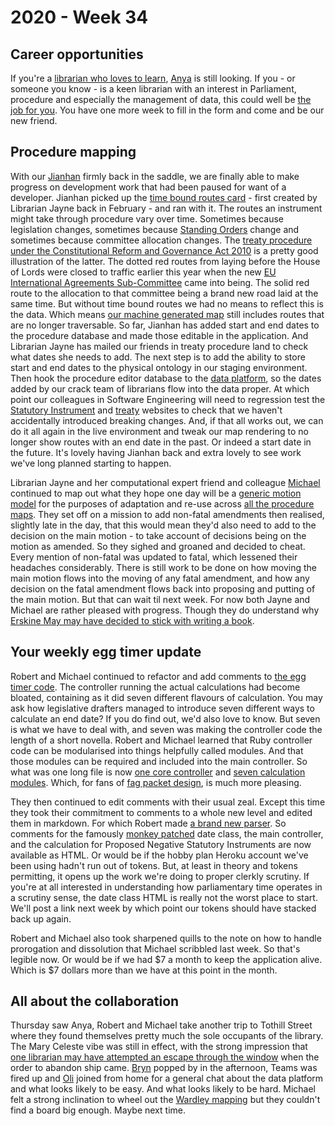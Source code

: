 # 2020 - Week 34


## Career opportunities

If you're a [librarian who loves to learn](https://twitter.com/commonslibrary/status/1293141863071875073), [Anya](https://twitter.com/bitten_) is still looking. If you - or someone you know - is a keen librarian with an interest in Parliament, procedure and especially the management of data, this could well be [the job for you](https://housesofparliament.tal.net/vx/appcentre-HouseOfCommons/brand-2/candidate/so/pm/1/pl/15/opp/1750-Procedure-Data-Librarian/en-GB). You have one more week to fill in the form and come and be our new friend.

## Procedure mapping

With our [Jianhan](https://twitter.com/jianhanzhu) firmly back in the saddle, we are finally able to make progress on development work that had been paused for want of a developer. Jianhan picked up the [time bound routes card](https://trello.com/c/CDGB80DD/57-time-bound-routes) - first created by Librarian Jayne back in February - and ran with it. The routes an instrument might take through procedure vary over time. Sometimes because legislation changes, sometimes because [Standing Orders](https://www.parliament.uk/site-information/glossary/standing-orders/) change and sometimes because committee allocation changes. The [treaty procedure under the Constitutional Reform and Governance Act 2010](https://ukparliament.github.io/ontologies/procedure/flowcharts/crag-treaties/crag-treaties.pdf) is a pretty good illustration of the latter. The dotted red routes from laying before the House of Lords were closed to traffic earlier this year when the new [EU International Agreements Sub-Committee](https://committees.parliament.uk/committee/448/eu-international-agreements-subcommittee/) came into being. The solid red route to the allocation to that committee being a brand new road laid at the same time. But without time bound routes we had no means to reflect this is the data. Which means [our machine generated map](https://procedures.azurewebsites.net/Procedures/6/graph) still includes routes that are no longer traversable. So far, Jianhan has added start and end dates to the procedure database and made those editable in the application. And Librarian Jayne has mailed our friends in treaty procedure land to check what dates she needs to add. The next step is to add the ability to store start and end dates to the physical ontology in our staging environment. Then hook the procedure editor database to the [data platform](https://api.parliament.uk/), so the dates added by our crack team of librarians flow into the data proper. At which point our colleagues in Software Engineering will need to regression test the [Statutory Instrument](https://statutoryinstruments.parliament.uk/) and [treaty](https://treaties.parliament.uk/) websites to check that we haven't accidentally introduced breaking changes. And, if that all works out, we can do it all again in the live environment and tweak our map rendering to no longer show routes with an end date in the past. Or indeed a start date in the future. It's lovely having Jianhan back and extra lovely to see work we've long planned starting to happen.

Librarian Jayne and her computational expert friend and colleague [Michael](https://twitter.com/fantasticlife) continued to map out what they hope one day will be a [generic motion model](https://github.com/ukparliament/ontologies/blob/master/procedure/flowcharts/meta/motions/motion.png) for the purposes of adaptation and re-use across [all the procedure maps](https://ukparliament.github.io/ontologies/procedure/procedure-ontology.html#maps). They set off on a mission to add non-fatal amendments then realised, slightly late in the day, that this would mean they'd also need to add to the decision on the main motion - to take account of decisions being on the motion as amended. So they sighed and groaned and decided to cheat. Every mention of non-fatal was updated to fatal, which lessened their headaches considerably. There is still work to be done on how moving the main motion flows into the moving of any fatal amendment, and how any decision on the fatal amendment flows back into proposing and putting of the main motion. But that can wait til next week. For now both Jayne and Michael are rather pleased with progress. Though they do understand why [Erskine May may have decided to stick with writing a book](https://twitter.com/fantasticlife/status/1296032467133112321).

## Your weekly egg timer update

Robert and Michael continued to refactor and add comments to [the egg timer code](https://github.com/fantasticlife/egg-timer). The controller running the actual calculations had become bloated, containing as it did seven different flavours of calculation. You may ask how legislative drafters managed to introduce seven different ways to calculate an end date? If you do find out, we'd also love to know. But seven is what we have to deal with, and seven was making the controller code the length of a short novella. Robert and Michael learned that Ruby controller code can be modularised into things helpfully called modules. And that those modules can be required and included into the main controller. So what was one long file is now [one core controller](https://github.com/fantasticlife/egg-timer/blob/master/app/controllers/calculator_controller.rb) and [seven calculation modules](https://github.com/fantasticlife/egg-timer/tree/master/app/controllers/calculations). Which, for fans of [fag packet design](https://smethur.st/posts/176135865), is much more pleasing.

They then continued to edit comments with their usual zeal. Except this time they took their commitment to comments to a whole new level and edited them in markdown. For which Robert made [a brand new parser](https://github.com/fantasticlife/egg-timer/blob/master/lib/tasks/doc.rake). So comments for the famously [monkey patched](https://en.wikipedia.org/wiki/Monkey_patch) date class, the main controller, and the calculation for Proposed Negative Statutory Instruments are now available as HTML. Or would be if the hobby plan Heroku account we've been using hadn't run out of tokens. But, at least in theory and tokens permitting, it opens up the work we're doing to proper clerkly scrutiny. If you're at all interested in understanding how parliamentary time operates in a scrutiny sense, the date class HTML is really not the worst place to start. We'll post a link next week by which point our tokens should have stacked back up again.

Robert and Michael also took sharpened quills to the note on how to handle prorogation and dissolution that Michael scribbled last week. So that's legible now. Or would be if we had $7 a month to keep the application alive. Which is $7 dollars more than we have at this point in the month.

## All about the collaboration

Thursday saw Anya, Robert and Michael take another trip to Tothill Street where they found themselves pretty much the sole occupants of the library. The Mary Celeste vibe was still in effect, with the strong impression that [one librarian may have attempted an escape through the window](https://twitter.com/fantasticlife/status/1296396565238685696) when the order to abandon ship came. [Bryn](https://twitter.com/brynmrgn) popped by in the afternoon, Teams was fired up and [Oli](https://twitter.com/olihawkins) joined from home for a general chat about the data platform and what looks likely to be easy. And what looks likely to be hard. Michael felt a strong inclination to wheel out the [Wardley mapping](https://en.wikipedia.org/wiki/Wardley_map) but they couldn't find a board big enough. Maybe next time.






